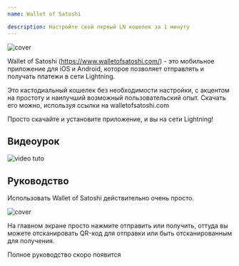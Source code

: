 ```yaml
---
name: Wallet of Satoshi

description: Настройте свой первый LN кошелек за 1 минуту
---
```


![cover](assets/cover.webp)

Wallet of Satoshi (https://www.walletofsatoshi.com/) - это мобильное приложение для iOS и Android, которое позволяет отправлять и получать платежи в сети Lightning.

Это кастодиальный кошелек без необходимости настройки, с акцентом на простоту и наилучший возможный пользовательский опыт. Скачать его можно, используя ссылки на walletofsatoshi.com

Просто скачайте и установите приложение, и вы на сети Lightning!

## Видеоурок

![video tuto](https://youtu.be/Es4InK3lq5c)

## Руководство

Использовать Wallet of Satoshi действительно очень просто.

![cover](assets/1.webp)

На главном экране просто нажмите отправить или получить, оттуда вы можете отсканировать QR-код для отправки или быть отсканированным для получения.

Полное руководство скоро появится